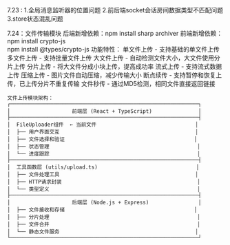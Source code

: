 7.23 : 
    1.全局消息监听器的位置问题 
    2.前后端socket会话房间数据类型不匹配问题 
    3.store状态混乱问题 

7.24：文件传输模块
    后端新增依赖：npm install sharp archiver
    前端新增依赖：npm install crypto-js     
                 npm install @types/crypto-js
    功能特性：
    单文件上传 - 支持基础的单文件上传
    多文件上传 - 支持批量文件上传
    大文件上传 - 自动检测文件大小，大文件使用分片上传
    分片上传 - 将大文件分成小块上传，提高成功率
    流式上传 - 支持流式数据上传
    压缩上传 - 图片文件自动压缩，减少传输大小
    断点续传 - 支持暂停和恢复上传，已上传分片不重复传输
    文件秒传 - 通过MD5检测，相同文件直接返回链接

    文件上传模块架构：
    ┌─────────────────────────────────────────────────────────────┐
    │                    前端层 (React + TypeScript)               │
    ├─────────────────────────────────────────────────────────────┤
    │  FileUploader组件  ← 当前文件                                │
    │  ├── 用户界面交互                                            │
    │  ├── 文件选择和验证                                          │
    │  ├── 状态管理                                                │
    │  └── 进度跟踪                                                │
    ├─────────────────────────────────────────────────────────────┤
    │  工具函数层 (utils/upload.ts)                                │
    │  ├── 文件处理工具                                            │
    │  ├── HTTP请求封装                                            │
    │  └── 类型定义                                                │
    ├─────────────────────────────────────────────────────────────┤
    │                    后端层 (Node.js + Express)                │
    │  ├── 文件接收和存储                                          │
    │  ├── 分片处理                                                │
    │  ├── 文件合并                                                │
    │  └── 静态文件服务                                            │
    └─────────────────────────────────────────────────────────────┘